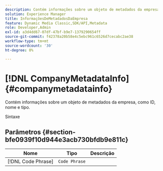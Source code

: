 ```yaml
---
description: Contém informações sobre um objeto de metadados da empresa, como ID, nome e tipo.
solution: Experience Manager
title: InformaçõesDeMetadadosDaEmpresa
feature: Dynamic Media Classic,SDK/API,Metadata
role: Developer,Admin
exl-id: a3d4dd67-07df-47bf-b9e7-1379290654ff
source-git-commit: f42378a20b58e4c5ebc961c6526d7cecabc2ae38
workflow-type: tm+mt
source-wordcount: '30'
ht-degree: 0%

---
```


# [!DNL CompanyMetadataInfo]{#companymetadatainfo}

Contém informações sobre um objeto de metadados da empresa, como ID, nome e tipo.

Sintaxe

## Parâmetros {#section-bfe0939f10d944e3acb730bfdb9e811c}

| Nome | Tipo | Descrição |
|---|---|---|
| [!DNL Code Phrase] | `Code Phrase` | |

